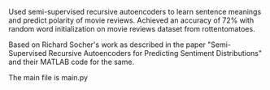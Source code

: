 Used semi-supervised recursive autoencoders to learn sentence meanings and predict polarity of movie reviews. Achieved an accuracy of 72% with random word initialization on movie reviews dataset from rottentomatoes.

Based on Richard Socher's work as described in the paper "Semi-Supervised Recursive Autoencoders for Predicting Sentiment Distributions" and their MATLAB code for the same.

The main file is main.py

